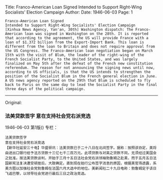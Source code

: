 Title: Franco-American Loan Signed Intended to Support Right-Wing Socialists' Election Campaign
Author:
Date: 1946-06-03
Page: 1

    Franco-American Loan Signed
    Intended to Support Right-Wing Socialists' Election Campaign
    [Xinhua News Agency, Yan'an, 30th] Washington dispatch: The Franco-American loan was signed in Washington on the 28th. It is reported that according to the agreement, the US will provide France with a loan of $1.372 billion from the Export-Import Bank. This loan is different from the loan to Britain and does not require approval from the US Congress. The Franco-American loan negotiation began on March 15th with the visit of Blum, the leader of the right-wing of the French Socialist Party, to the United States, and was largely finalized on May 5th after the defeat of the French new constitution referendum. The reason for not announcing the signing news until now, according to US officials, is that the US intends to strengthen the position of the Socialist Blum in the French general election in June. A US news agency reported on the 29th that Blum is scheduled to fly back to Paris on the same day to lead the Socialist Party in the final three days of the political campaign.



<hr /> 

Original: 


### 法美贷款签字  意在支持社会党右派竞选

1946-06-03
第1版()
专栏：

    法美贷款签字
    意在支持社会党右派竞选
    【新华社延安三十电】华盛顿讯：法美贷款已于二十八日在北间签字。据称：按照该协定，美将由进出口银行给予法方贷款十三亿七千二百万元。此项贷款与对英之贷款不同，无须经过美国会之批准。按法美贷款谈判，开始于三月十五日法社会党右派领袖勃鲁姆之赴美，而于五月五日法国新宪法复决遭受顿挫后，大致确定。直到现在始行公布签字消息的原因，根据美官场透露，系美方图以加强社会党勃鲁姆在法国六月大选中的地位。美新闻社二十九日电称：勃鲁姆定于该日飞返巴黎，以领导社会党进行最后三日之政治竞选。
